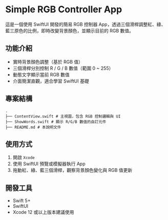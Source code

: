 # Simple RGB Controller App

這是一個使用 SwiftUI 開發的簡易 RGB 控制器 App，透過三個滑桿調整紅、綠、藍三原色的比例，即時改變背景顏色，並顯示目前的 RGB 數值。

## 功能介紹

- 實時背景顏色調整（基於 RGB 值）
- 三個滑桿分別控制 R / G / B 數值（範圍 0 ~ 255）
- 動態文字顯示當前 RGB 數值
- 介面簡潔直觀，適合學習 SwiftUI 基礎

## 專案結構

```
.
├── ContentView.swift # 主視圖，包含 RGB 控制邏輯與 UI
├── ShowWords.swift # 顯示 R/G/B 數值的自訂元件
├── README.md # 本說明文件
```

## 使用方式

1. 開啟 `Xcode`
2. 使用 SwiftUI 預覽或模擬器執行 App
3. 拖動紅、綠、藍三個滑桿，觀察背景顏色變化與 RGB 值更新

## 開發工具

- Swift 5+
- SwiftUI
- Xcode 12 或以上版本建議使用
